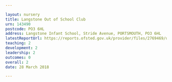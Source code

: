 ```yaml
---

layout: nursery
title: Langstone Out of School Club
urn: 143490
postcode: PO3 6HL
address: Langstone Infant School, Stride Avenue, PORTSMOUTH, PO3 6HL
latestReportUrl: https://reports.ofsted.gov.uk/provider/files/2769469/urn/143490.pdf
teaching: 2
development: 2
leadership: 2
outcomes: 0
overall: 2
date: 28 March 2018

---
```

